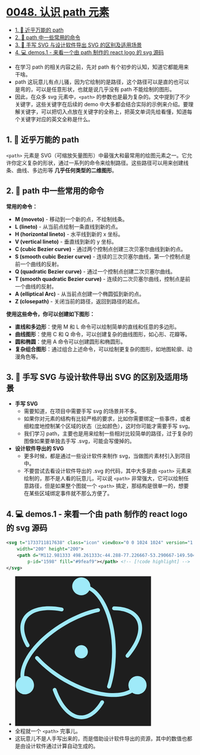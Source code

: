 # [0048. 认识 path 元素](https://github.com/Tdahuyou/TNotes.svg/tree/main/notes/0048.%20%E8%AE%A4%E8%AF%86%20path%20%E5%85%83%E7%B4%A0)

<!-- region:toc -->
- [1. 📒 近乎万能的 path](#1--近乎万能的-path)
- [2. 📒 path 中一些常用的命令](#2--path-中一些常用的命令)
- [3. 📒 手写 SVG 与设计软件导出 SVG 的区别及适用场景](#3--手写-svg-与设计软件导出-svg-的区别及适用场景)
- [4. 💻 demos.1 - 来看一个由 path 制作的 react logo 的 svg 源码](#4--demos1---来看一个由-path-制作的-react-logo-的-svg-源码)
<!-- endregion:toc -->
- 在学习 path 的相关内容之前，先对 path 有个初步的认知，知道它都能用来干啥。
- path 这玩意儿有点儿骚，因为它绘制的是路径，这个路径可以是直的也可以是弯的，可以是任意形状，也就是说几乎没有 path 不能绘制的图形。
- 因此，在众多 svg 元素中，`<path>` 的参数也是最为复杂的。文中提到了不少关键字，这些关键字在后续的 demo 中大多都会结合实际的示例来介绍。要理解关键字，可以把切入点放在关键字的全称上，把英文单词先给看懂，知道每个关键字对应的英文全称是什么。

## 1. 📒 近乎万能的 path

`<path>` 元素是 SVG（可缩放矢量图形）中最强大和最常用的绘图元素之一。它允许你定义复杂的形状，通过一系列的命令来绘制路径。这些路径可以用来创建线条、曲线、多边形等 **几乎任何类型的二维图形**。

## 2. 📒 path 中一些常用的命令

**常用的命令：**
- **M (moveto)** - 移动到一个新的点，不绘制线条。
- **L (lineto)** - 从当前点绘制一条直线到新的点。
- **H (horizontal lineto)** - 水平线到新的 x 坐标。
- **V (vertical lineto)** - 垂直线到新的 y 坐标。
- **C (cubic Bezier curve)** - 通过两个控制点创建三次贝塞尔曲线到新的点。
- **S (smooth cubic Bezier curve)** - 连续的三次贝塞尔曲线，第一个控制点是前一个曲线的反射。
- **Q (quadratic Bezier curve)** - 通过一个控制点创建二次贝塞尔曲线。
- **T (smooth quadratic Bezier curve)** - 连续的二次贝塞尔曲线，控制点是前一个曲线的反射。
- **A (elliptical Arc)** - 从当前点创建一个椭圆弧到新的点。
- **Z (closepath)** - 关闭当前的路径，返回到路径的起点。

**使用这些命令，你可以创建如下图形：**
- **直线和多边形**：使用 M 和 L 命令可以绘制简单的直线和任意的多边形。
- **曲线图形**：使用 C 和 Q 命令，可以创建复杂的曲线图形，如心形、花瓣等。
- **圆和椭圆**：使用 A 命令可以创建圆形和椭圆形。
- **复杂组合图形**：通过组合上述命令，可以绘制更复杂的图形，如地图轮廓、动漫角色等。

## 3. 📒 手写 SVG 与设计软件导出 SVG 的区别及适用场景

- **手写 SVG**
  - 需要知道，在项目中需要手写 svg 的场景并不多。
  - 如果你对元素的结构有比较严格的要求，比如你需要绑定一些事件，或者细粒度地控制某个区域的状态（比如颜色），这时你可能才需要手写 svg。
  - 我们学习 path，主要也是用来绘制一些相对比较简单的路径，过于复杂的图像如果要单独去手写 .svg，可能会写傻掉的。
- **设计软件导出的 SVG**
  - 更多时候，都是通过一些设计软件来制作 svg，当做图片素材引入到项目中。
  - 不要尝试去看设计软件导出的 .svg 的代码，其中大多是由 `<path>` 元素来绘制的，那不是人看的玩意儿，可以说 `<path>` 非常强大，它可以绘制任意路径，但是如果整个图就一个 `<path>` 搞定，那结构是很单一的，想要在某些区域绑定事件就不那么方便了。

## 4. 💻 demos.1 - 来看一个由 path 制作的 react logo 的 svg 源码

```xml
<svg t="1733711817638" class="icon" viewBox="0 0 1024 1024" version="1.1" xmlns="http://www.w3.org/2000/svg" p-id="1597"
    width="200" height="200">
    <path d="M112.981333 498.261333c-44.288-77.226667-53.290667-149.504-21.802666-203.989333 42.154667-73.045333 147.968-98.56 281.770666-74.197333a13.738667 13.738667 0 1 1-4.906666 27.008c-123.733333-22.528-218.069333 0.213333-253.098667 60.928-25.813333 44.672-18.048 107.050667 21.845333 176.64a13.738667 13.738667 0 1 1-23.808 13.653333z m636.586667-258.944c78.293333 1.024 134.656 25.429333 160.042667 69.376 34.986667 60.544 7.68 153.386667-73.301334 249.045334a13.738667 13.738667 0 1 0 20.906667 17.749333c87.637333-103.509333 118.229333-207.616 76.16-280.533333-30.976-53.632-96.426667-81.92-183.424-83.072a13.738667 13.738667 0 1 0-0.341333 27.434666z m-79.104 650.197334a13.738667 13.738667 0 0 0-18.858667 4.693333c-39.850667 66.261333-88.746667 102.357333-139.093333 102.357333-70.058667 0-136.874667-70.272-179.2-188.501333a13.738667 13.738667 0 1 0-25.856 9.258667C353.237333 945.237333 428.202667 1024 512.426667 1024c61.44 0 118.314667-41.898667 162.688-115.626667a13.738667 13.738667 0 0 0-4.693334-18.858666z m313.856-110.677334a65.706667 65.706667 0 0 1-103.936 53.333334c-104.746667 61.653333-304.896 30.293333-493.226667-78.506667-80.213333-46.293333-150.485333-102.058667-204.586666-161.493333a13.738667 13.738667 0 1 1 20.309333-18.474667c52.138667 57.301333 120.192 111.317333 197.973333 156.202667 177.792 102.656 364.928 133.12 460.672 81.322666a65.706667 65.706667 0 1 1 122.794667-32.384z m-813.312 0a65.706667 65.706667 0 1 1-97.493333-57.386666c-9.941333-122.752 119.04-287.317333 314.026666-399.872 80.981333-46.762667 165.290667-79.957333 244.522667-96.896a13.738667 13.738667 0 0 1 5.76 26.794666c-76.373333 16.384-157.994667 48.512-236.586667 93.866667-183.637333 106.026667-304.981333 258.858667-300.714666 368.085333 1.621333-0.128 3.2-0.256 4.821333-0.256 36.266667 0 65.706667 29.44 65.706667 65.706667zM446.805333 65.706667a65.706667 65.706667 0 0 1 131.328 0c0 0.981333-0.085333 1.92-0.128 2.858666 108.757333 56.192 184.32 247.893333 184.32 469.461334 0 91.093333-12.714667 178.517333-36.437333 254.293333a13.738667 13.738667 0 1 1-26.197333-8.192c22.869333-73.045333 35.2-157.738667 35.2-246.101333 0-208.64-69.376-388.053333-164.138667-442.154667a65.621333 65.621333 0 0 1-123.946667-30.165333z m55.637334 425.856a47.530667 47.530667 0 1 0 20.053333 92.928 47.530667 47.530667 0 0 0-20.053333-92.928z"
        p-id="1598" fill="#9feaf9"></path> <!-- [!code highlight] -->
</svg>
```

- ![](assets/2024-12-09-17-14-48.png)
- 全程就一个 `<path>` 完事儿。
- 这玩意儿不是人手写出来的，而是借助设计软件导出的资源，其中的数值也都是由设计软件通过计算自动生成的。

